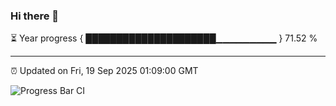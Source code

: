 ### Hi there 👋

⏳ Year progress { █████████████████████▁▁▁▁▁▁▁▁▁ } 71.52 %

---

⏰ Updated on Fri, 19 Sep 2025 01:09:00 GMT

![Progress Bar CI](https://github.com/liununu/liununu/workflows/Progress%20Bar%20CI/badge.svg)
